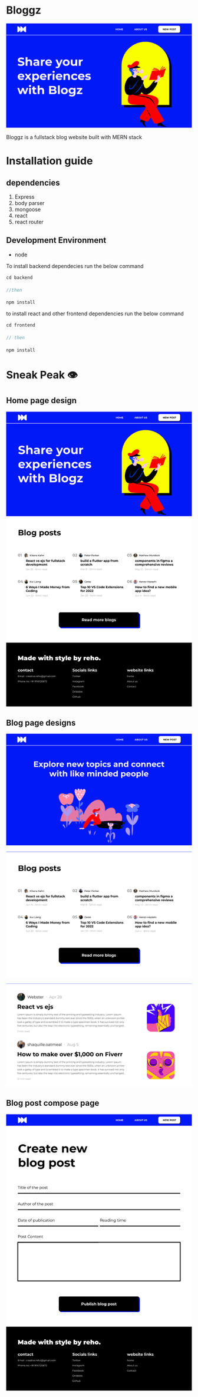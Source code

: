 # Bloggz
![home page-hero.png](design/home-page-hero.png)

Bloggz is a fullstack blog website built with MERN stack

# Installation guide

## dependencies

1. Express
2. body parser
3. mongoose
4. react
5. react router

## Development Environment

- node

To install backend dependecies run the below command

```jsx
cd backend

//then

npm install
```

to install react and other frontend dependencies run the below command

```jsx
cd frontend

// then

npm install
```

# Sneak Peak 👁

## Home page design

![home page.png](design/home_page.png)

## Blog page designs

![blogs-hero.png](design/blogs-hero.png)

![home page blogs.png](design/home_page_blogs.png)

![blogs-blogs.png](design/blogs-blogs.png)

## Blog post compose page

![compose page.png](design/compose_page.png)